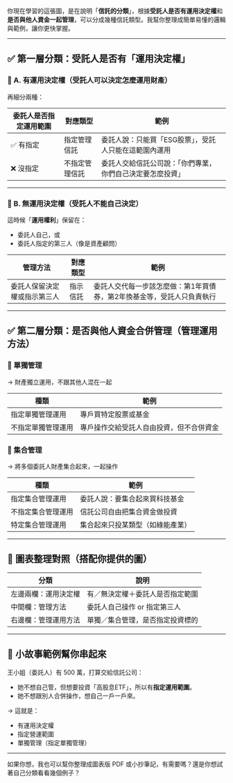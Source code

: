 你現在學習的這張圖，是在說明「**信託的分類**」，根據**受託人是否有運用決定權**和**是否與他人資金一起管理**，可以分成幾種信託類型。我幫你整理成簡單易懂的邏輯與範例，讓你更快掌握。

---

## ✅ 第一層分類：受託人是否有「**運用決定權**」

### 🔹 A. 有運用決定權（受託人可以決定怎麼運用財產）

再細分兩種：

| 委託人是否指定運用範圍 | 對應類型 | 範例 |
|--------------------------|----------|------|
| ✅ 有指定 | 指定管理信託 | 委託人說：只能買「ESG股票」，受託人只能在這範圍內運用 |
| ❌ 沒指定 | 不指定管理信託 | 委託人交給信託公司說：「你們專業，你們自己決定要怎麼投資」 |

---

### 🔹 B. 無運用決定權（受託人不能自己決定）

這時候「**運用權利**」保留在：

- 委託人自己，或
- 委託人指定的第三人（像是資產顧問）

| 管理方法 | 對應類型 | 範例 |
|----------|----------|------|
| 委託人保留決定權或指示第三人 | 指示信託 | 委託人交代每一步該怎麼做：第1年買債券，第2年換基金等，受託人只負責執行 |

---

## ✅ 第二層分類：**是否與他人資金合併管理（管理運用方法）**

### 🔹 單獨管理
→ 財產獨立運用，不跟其他人混在一起

| 種類 | 範例 |
|------|------|
| 指定單獨管理運用 | 專戶買特定股票或基金 |
| 不指定單獨管理運用 | 專戶操作交給受託人自由投資，但不合併資金 |

### 🔹 集合管理
→ 將多個委託人財產集合起來，一起操作

| 種類 | 範例 |
|------|------|
| 指定集合管理運用 | 委託人說：要集合起來買科技基金 |
| 不指定集合管理運用 | 信託公司自由把集合資金做投資 |
| 特定集合管理運用 | 集合起來只投某類型（如綠能產業） |

---

## 📌 圖表整理對照（搭配你提供的圖）

| 分類 | 說明 |
|------|------|
| 左邊兩欄：運用決定權 | 有／無決定權＋委託人是否指定範圍 |
| 中間欄：管理方法 | 委託人自己操作 or 指定第三人 |
| 右邊欄：管理運用方法 | 單獨／集合管理，是否指定投資標的 |

---

## 🎯 小故事範例幫你串起來

王小姐（委託人）有 500 萬，打算交給信託公司：

- 她不想自己管，但想要投資「高股息ETF」，所以有**指定運用範圍**。
- 她不想跟別人合併操作，想自己一戶一戶來。

→ 這就是：
- 有運用決定權
- 指定營運範圍
- 單獨管理（指定單獨管理）

---

如果你想，我也可以幫你整理成圖表版 PDF 或小抄筆記，有需要嗎？還是你想試著自己分類看看幾個例子？